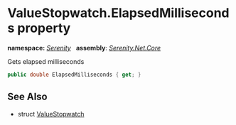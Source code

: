 # ValueStopwatch.ElapsedMilliseconds property
**namespace:** *[Serenity](../../README.md#serenity-namespace)*   **assembly**: *[Serenity.Net.Core](../../README.md)*

Gets elapsed milliseconds

```csharp
public double ElapsedMilliseconds { get; }
```

## See Also

* struct [ValueStopwatch](../ValueStopwatch.md)